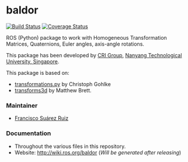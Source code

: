 # baldor
[![Build Status](https://travis-ci.org/crigroup/baldor.svg?branch=master)](https://travis-ci.org/crigroup/baldor) [![Coverage Status](https://coveralls.io/repos/github/crigroup/baldor/badge.svg)](https://coveralls.io/github/crigroup/baldor)

ROS (Python) package to work with Homogeneous Transformation Matrices, Quaternions, Euler angles, axis-angle rotations.

This package has been developed by [CRI Group](http://www.ntu.edu.sg/home/cuong/),
[Nanyang Technological University, Singapore](http://www.ntu.edu.sg).

This package is based on:
- [transformations.py](http://www.lfd.uci.edu/~gohlke/code/transformations.py.html) by Christoph Gohlke
- [transforms3d](http://matthew-brett.github.io/transforms3d) by Matthew Brett.

### Maintainer
* [Francisco Suárez Ruiz](http://fsuarez6.github.io)

### Documentation
* Throughout the various files in this repository.
* Website: http://wiki.ros.org/baldor (*Will be generated after releasing*)
